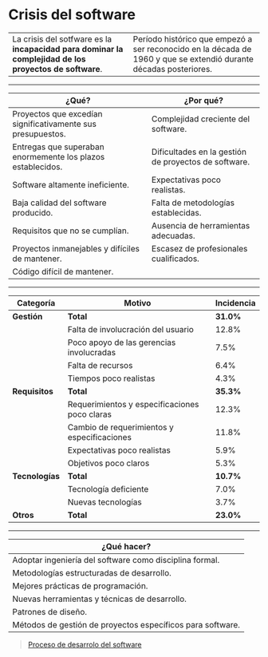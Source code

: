 # Crisis del software

<div align=center>

|||
|-|-|
|La crisis del sotfware es la **incapacidad para dominar la complejidad de los proyectos de software**.|Período histórico que empezó a ser reconocido en la década de 1960 y que se extendió durante décadas posteriores.

---

|¿Qué?|¿Por qué?|
|-|-|
|Proyectos que excedían significativamente sus presupuestos.|Complejidad creciente del software.
|Entregas que superaban enormemente los plazos establecidos.|Dificultades en la gestión de proyectos de software.
|Software altamente ineficiente.|Expectativas poco realistas.
|Baja calidad del software producido.|Falta de metodologías establecidas.
|Requisitos que no se cumplían.|Ausencia de herramientas adecuadas.
|Proyectos inmanejables y difíciles de mantener.|Escasez de profesionales cualificados.
|Código difícil de mantener.|

---

|Categoría|Motivo|Incidencia|
|-|-|-|
| **Gestión** | **Total** | **31.0%** |
|| Falta de involucración del usuario | 12.8% |
|| Poco apoyo de las gerencias involucradas | 7.5% |
|| Falta de recursos | 6.4% |
|| Tiempos poco realistas | 4.3% |
|**Requisitos** | **Total** | **35.3%** |
|| Requerimientos y especificaciones poco claras | 12.3% |
|| Cambio de requerimientos y especificaciones | 11.8% |
|| Expectativas poco realistas | 5.9% |
|| Objetivos poco claros | 5.3% |
|**Tecnologías** | **Total** | **10.7%** |
|| Tecnología deficiente | 7.0% |
|| Nuevas tecnologías | 3.7% |
|**Otros** | **Total** | **23.0%** |

---

|¿Qué hacer?|
|-|
|Adoptar ingeniería del software como disciplina formal.|
|Metodologías estructuradas de desarrollo.|
|Mejores prácticas de programación.|
|Nuevas herramientas y técnicas de desarrollo.|
|Patrones de diseño.|
|Métodos de gestión de proyectos específicos para software.|

</div>

> [Proceso de desarrolo del software](procesoDesarrolloSoftware.md)
